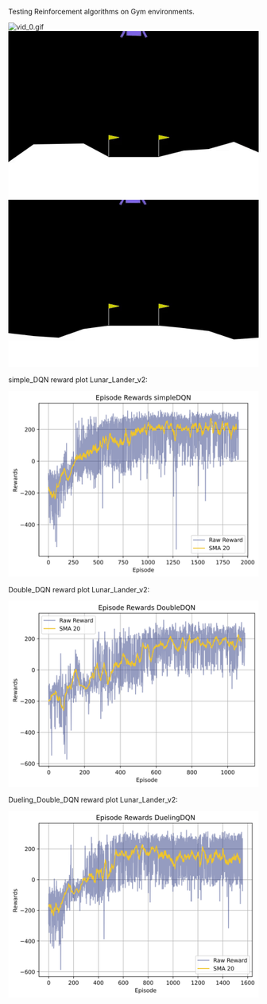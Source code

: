 Testing Reinforcement algorithms on Gym environments.


![vid_0.gif](https://github.com/salehrayan/reinforcement_learning_tests/blob/main/Gym_ant/PPO_TRPO_stablebaseline_results/results.gif)
![vid_1.gif](https://github.com/salehrayan/gym_reinforcement_tests/blob/main/LunarLander/DoubleDQN_video/vid_1.gif)
![vid_2.gif](https://github.com/salehrayan/gym_reinforcement_tests/blob/main/LunarLander/DoubleDQN_video/vid_2.gif)


simple_DQN reward plot Lunar_Lander_v2:

![simple_dqn.png](https://github.com/salehrayan/gym_reinforcement_tests/blob/main/LunarLander/simpleDQN_results/episode_rewards.png)

Double_DQN reward plot Lunar_Lander_v2:

![Double_DQN.png](https://github.com/salehrayan/gym_reinforcement_tests/blob/main/LunarLander/DoubleDQN_results/DoubleDQN_resultsepisode_rewards.png)

Dueling_Double_DQN reward plot Lunar_Lander_v2:

![Dueling_double_dqn.png](https://github.com/salehrayan/gym_reinforcement_tests/blob/main/LunarLander/DuelingDoubleDQN_results/episode_rewards.png)
